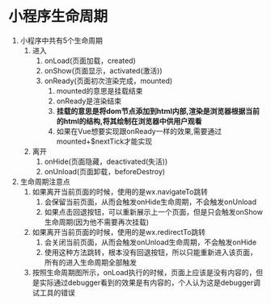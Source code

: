 # 小程序生命周期

1. 小程序中共有5个生命周期
   1. 进入
      1. onLoad(页面加载，created)
      2. onShow(页面显示，activated(激活))
      3. onReady(页面初次渲染完成，mounted)
         1. mounted的意思是挂载结束
         2. onReady是渲染结束
         3. **挂载的意思是将dom节点添加到html内部,渲染是浏览器根据当前的html的结构,将其绘制在浏览器中供用户观看**
         4. 如果在Vue想要实现跟onReady一样的效果,需要通过mounted+$nextTick才能实现
   2. 离开
      1. onHide(页面隐藏，deactivated(失活))
      2. onUnload(页面卸载，beforeDestroy)
2. 生命周期注意点
   1. 如果离开当前页面的时候，使用的是wx.navigateTo跳转
      1. 会保留当前页面，从而会触发onHide生命周期，不会触发onUnload
      2. 如果点击回退按钮，可以重新展示上一个页面，但是只会触发onShow生命周期(因为他不需要再次挂载)
   2. 如果离开当前页面的时候，使用的是wx.redirectTo跳转
      1. 会关闭当前页面，从而会触发onUnload生命周期，不会触发onHide
      2. 使用这种方法跳转，根本没有回退按钮，所以只能重新进入该页面，所有的进入生命周期全部触发
   3. 按照生命周期图所示，onLoad执行的时候，页面上应该是没有内容的，但是实际通过debugger看到的效果是有内容的，个人认为这是debugger调试工具的错误

